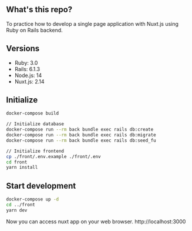 ## What's this repo?

To practice how to develop a single page application with Nuxt.js using Ruby on Rails backend.

## Versions

- Ruby: 3.0
- Rails: 6.1.3
- Node.js: 14
- Nuxt.js: 2.14

## Initialize

```bash
docker-compose build

// Initialize database
docker-compose run --rm back bundle exec rails db:create
docker-compose run --rm back bundle exec rails db:migrate
docker-compose run --rm back bundle exec rails db:seed_fu

// Initialize frontend
cp ./front/.env.example ./front/.env
cd front
yarn install
```

## Start development

```bash
docker-compose up -d
cd ../front
yarn dev
```

Now you can access nuxt app on your web browser.
http://localhost:3000
